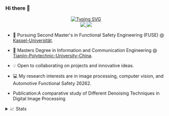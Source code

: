 ### Hi there 👋
<p align="center">
<a href="https://github.com/kamranahmadd">
    <img src="https://readme-typing-svg.demolab.com?font=Georgia&size=18&duration=2500&pause=100&multiline=true&width=550&height=120&lines=Kamran+Ahmad;Master's+Student+%7C+Functional+ System+Engineer;Researcher;Mathematical+Models+for+Safety+Systems+%7C+PLC+IEC61131-3;Image+and+Video+Processing" alt="Typing SVG" />
</a>

<br>
<a href="https://www.linkedin.com/in/kamran-ahmad-19b78b88/">
    <img src="https://img.shields.io/badge/-Linkedin-blue?style=flat-square&logo=linkedin">
</a>
<a href="mailto:kamranfau@gmail.com">
    <img src="https://img.shields.io/badge/-Email-red?style=flat-square&logo=gmail&logoColor=white">
</a>
</br>
</p>

* 📖 Pursuing Second Master's in Functional Safety Engineering (FUSE) @ [Kassel-Universität](https://www.uni-kassel.de/eecs/fuse). 
* 📖 Masters Degree in Information and Communication Engineering @ [Tianjin-Polytechnic-University-China](https://en.tiangong.edu.cn/5690/main.htm).

* 💡 Open to collaborating on projects and innovative ideas. 

* 💻 My research interests are in image processing, computer vision, and Automotive Functional Safety 26262.
* Publication:A comparative study of Different Denoising Techniques in Digital Image Processing


<details>
<summary>📈 Stats</summary>
<br>
My Github Stats

![](http://github-profile-summary-cards.vercel.app/api/cards/profile-details?username=kamranahmadd&theme=dracula) 

![](http://github-profile-summary-cards.vercel.app/api/cards/repos-per-language?username=kamranahmadd&theme=dracula) 
![](http://github-profile-summary-cards.vercel.app/api/cards/most-commit-language?username=kamranahmadd&theme=dracula)


<br>

</details>


